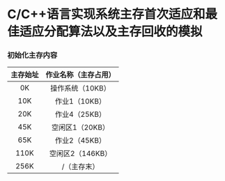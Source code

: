 # C/C++语言实现系统主存首次适应和最佳适应分配算法以及主存回收的模拟


### 初始化主存内容
|  主存始址  |  作业名称（主存占用） |
|:---------:|:-------------------:|
|     0K    |    操作系统（10KB）  |
|     10K   |     作业1（10KB）    |
|     20K   |     作业4（25KB）    |
|     45K   |     空闲区1（20KB）  |
|     65K   |     作业2（45KB）    |
|    110K   |     空闲区2（146KB） |
|    256K   |     /（主存末）      |